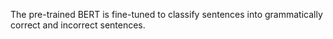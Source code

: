 The pre-trained BERT is fine-tuned to classify sentences into grammatically correct and incorrect sentences.
